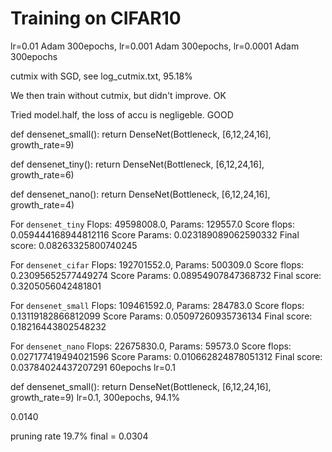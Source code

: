 # Training on CIFAR10

lr=0.01 Adam 300epochs,
lr=0.001 Adam 300epochs,
lr=0.0001 Adam 300epochs

cutmix with SGD, see log_cutmix.txt, 95.18%

We then train without cutmix, but didn't improve. OK

Tried model.half, the loss of accu is negligeble. GOOD

def densenet_small():
    return DenseNet(Bottleneck, [6,12,24,16], growth_rate=9)

def densenet_tiny():
    return DenseNet(Bottleneck, [6,12,24,16], growth_rate=6)

def densenet_nano():
    return DenseNet(Bottleneck, [6,12,24,16], growth_rate=4)

For `densenet_tiny`
Flops: 49598008.0, Params: 129557.0
Score flops: 0.059444168944812116 Score Params: 0.023189089062590332
Final score: 0.08263325800740245

For `densenet_cifar`
Flops: 192701552.0, Params: 500309.0
Score flops: 0.23095652577449274 Score Params: 0.08954907847368732
Final score: 0.3205056042481801

For `densenet_small`
Flops: 109461592.0, Params: 284783.0
Score flops: 0.13119182866812099 Score Params: 0.05097260935736134
Final score: 0.18216443802548232

For `densenet_nano`
Flops: 22675830.0, Params: 59573.0
Score flops: 0.027177419494021596 Score Params: 0.010662824878051312
Final score: 0.03784024437207291
60epochs lr=0.1

def densenet_small():
    return DenseNet(Bottleneck, [6,12,24,16], growth_rate=9)
lr=0.1, 300epochs, 94.1%

0.0140

pruning rate 19.7%
final = 0.0304

